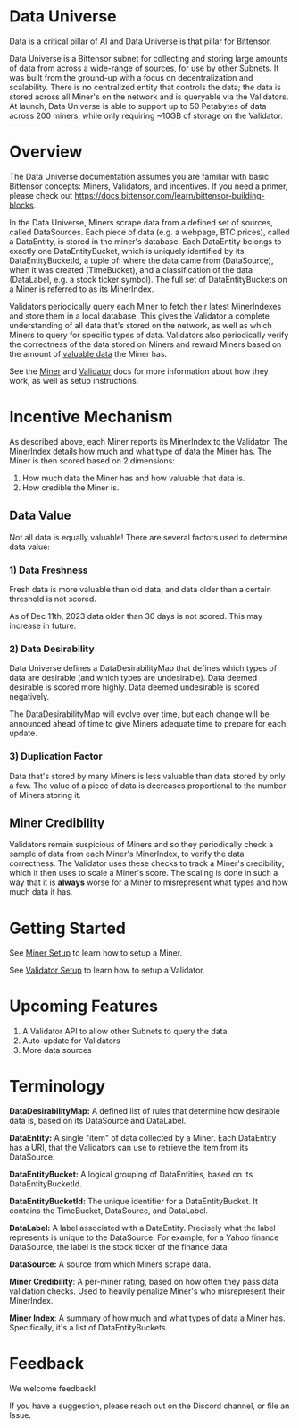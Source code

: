 # Data Universe

Data is a critical pillar of AI and Data Universe is that pillar for Bittensor.

Data Universe is a Bittensor subnet for collecting and storing large amounts of data from across a wide-range of sources, for use by other Subnets. It was built from the ground-up with a focus on decentralization and scalability. There is no centralized entity that controls the data; the data is stored across all Miner's on the network and is queryable via the Validators. At launch, Data Universe is able to support up to 50 Petabytes of data across 200 miners, while only requiring ~10GB of storage on the Validator.

# Overview

The Data Universe documentation assumes you are familiar with basic Bittensor concepts: Miners, Validators, and incentives. If you need a primer, please check out https://docs.bittensor.com/learn/bittensor-building-blocks.

In the Data Universe, Miners scrape data from a defined set of sources, called DataSources. Each piece of data (e.g. a webpage, BTC prices), called a DataEntity, is stored in the miner's database. Each DataEntity belongs to exactly one DataEntityBucket, which is uniquely identified by its DataEntityBucketId, a tuple of: where the data came from (DataSource), when it was created (TimeBucket), and a classification of the data (DataLabel, e.g. a stock ticker symbol). The full set of DataEntityBuckets on a Miner is referred to as its MinerIndex.

Validators periodically query each Miner to fetch their latest MinerIndexes and store them in a local database. This gives the Validator a complete understanding of all data that's stored on the network, as well as which Miners to query for specific types of data. Validators also periodically verify the correctness of the data stored on Miners and reward Miners based on the amount of [valuable data](#data-value) the Miner has.

See the [Miner](docs/miner.md) and [Validator](docs/validator.md) docs for more information about how they work, as well as setup instructions.

# Incentive Mechanism

As described above, each Miner reports its MinerIndex to the Validator. The MinerIndex details how much and what type of data the Miner has. The Miner is then scored based on 2 dimensions:
1. How much data the Miner has and how valuable that data is.
1. How credible the Miner is.

## Data Value

Not all data is equally valuable! There are several factors used to determine data value:

### 1) Data Freshness

Fresh data is more valuable than old data, and data older than a certain threshold is not scored.

As of Dec 11th, 2023 data older than 30 days is not scored. This may increase in future.

### 2) Data Desirability

Data Universe defines a DataDesirabilityMap that defines which types of data are desirable (and which types are undesirable). Data deemed desirable is scored more highly. Data deemed undesirable is scored negatively. 

The DataDesirabilityMap will evolve over time, but each change will be announced ahead of time to give Miners adequate time to prepare for each update.

### 3) Duplication Factor

Data that's stored by many Miners is less valuable than data stored by only a few. The value of a piece of data is decreases proportional to the number of Miners storing it.

## Miner Credibility

Validators remain suspicious of Miners and so they periodically check a sample of data from each Miner's MinerIndex, to verify the data correctness. The Validator uses these checks to track a Miner's credibility, which it then uses to scale a Miner's score. The scaling is done in such a way that it is **always** worse for a Miner to misrepresent what types and how much data it has.

# Getting Started

See [Miner Setup](docs/miner.md#miner_setup) to learn how to setup a Miner.

See [Validator Setup](docs/validator.md#validator_setup) to learn how to setup a Validator.

# Upcoming Features

1. A Validator API to allow other Subnets to query the data.
2. Auto-update for Validators
3. More data sources

# Terminology

**DataDesirabilityMap:** A defined list of rules that determine how desirable data is, based on its DataSource and DataLabel.

**DataEntity:** A single "item" of data collected by a Miner. Each DataEntity has a URI, that the Validators can use to retrieve the item from its DataSource.

**DataEntityBucket:** A logical grouping of DataEntities, based on its DataEntityBucketId.

**DataEntityBucketId:** The unique identifier for a DataEntityBucket. It contains the TimeBucket, DataSource, and DataLabel.

**DataLabel:** A label associated with a DataEntity. Precisely what the label represents is unique to the DataSource. For example, for a Yahoo finance DataSource, the label is the stock ticker of the finance data.

**DataSource:** A source from which Miners scrape data.

**Miner Credibility**: A per-miner rating, based on how often they pass data validation checks. Used to heavily penalize Miner's who misrepresent their MinerIndex.

**Miner Index**: A summary of how much and what types of data a Miner has. Specifically, it's a list of DataEntityBuckets.

# Feedback

We welcome feedback! 

If you have a suggestion, please reach out on the Discord channel, or file an Issue.
